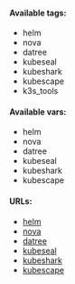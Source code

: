 #### Available tags:
- helm
- nova
- datree
- kubeseal
- kubeshark
- kubescape
- k3s_tools

#### Available vars:
- helm
- nova
- datree
- kubeseal
- kubeshark
- kubescape

#### URLs:
- [helm](https://github.com/helm/helm/releases)
- [nova](https://github.com/FairwindsOps/nova/releases)
- [datree](https://github.com/datreeio/datree/releases)
- [kubeseal](https://github.com/bitnami-labs/sealed-secrets/releases)
- [kubeshark](https://github.com/kubeshark/kubeshark/releases)
- [kubescape](https://github.com/kubescape/kubescape/releases)
